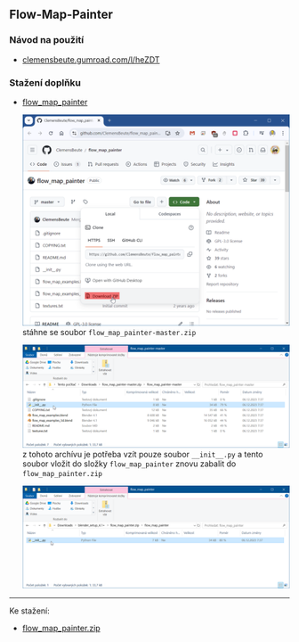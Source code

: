 ## Flow-Map-Painter

### Návod na použití

- [clemensbeute.gumroad.com/l/heZDT](https://clemensbeute.gumroad.com/l/heZDT)

### Stažení doplňku

- [flow_map_painter](https://github.com/ClemensBeute/flow_map_painter)

  ![Flow-Map-Painter_GitHub](Flow-Map-Painter_GitHub.png)
  stáhne se soubor `flow_map_painter-master.zip`

  ![Flow-Map-Painter_addon](Flow-Map-Painter_addon.png)
  z tohoto archívu je potřeba vzít pouze soubor `__init__.py` a tento soubor vložit do složky `flow_map_painter` znovu zabalit do `flow_map_painter.zip`

  ![Flow-Map-Painter_flow_map_painter](Flow-Map-Painter_flow_map_painter.png)

---

Ke stažení:
- [flow_map_painter.zip](flow_map_painter.zip)
